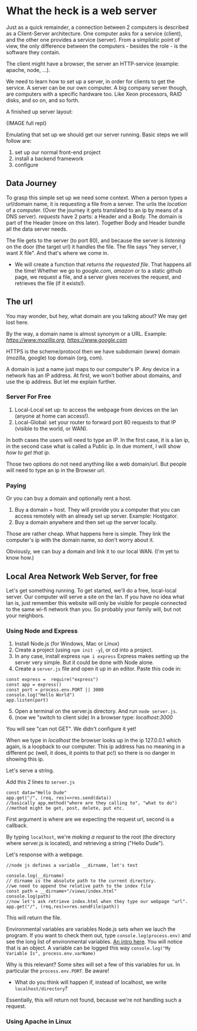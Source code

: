 # What the heck is a web server

Just as a quick remainder, a connection between 2 computers is described as a Client-Server architecture. One computer asks for a service (client), and the other one provides a service (server). From a simplistic point of view, the only difference between the computers - besides the role - is the software they contain. 

The client might have a browser, the server an HTTP-service (example: apache, node, ...).

We need to learn how to set up a server, in order for clients to get the service. A server can be our own computer. A big company server though, are computers with a specific hardware too. Like Xeon processors, RAID disks, and so on, and so forth. 

A finished up server layout: 

{IMAGE full repl}

Emulating that set up we should get our server running. Basic steps we will follow are:

1. set up our normal front-end project
2. install a backend framework 
3. configure 

## Data Journey
To grasp this simple set up we need some context. When a person types a url/domain name, it is requesting a file from a server. The urlis the _location_ of a computer. (Over the journey it gets translated to an ip by means of a DNS server). _requests_ have 2 parts: a Header and a Body. The domain is part of the Header (more on this later). Together Body and Header bundle all the data server needs. 

The file gets to the server (to port 80), and because the server is _listening_ on the door (the target url) it handles the file. The file says "hey server, I want X file". And that's where we come in. 

* We will create a function that _returns the requested file_. 
That happens all the time! Whether we go to _google.com_,  _amazon_ or to a static github page, we request a file, and a server gives receives the request, and retrieves the file (if it exists!). 


## The url
You may wonder, but hey, what domain are you talking about? We may get lost here. 

By the way, a domain name is almost synonym or a URL. Example: _https://www.mozilla.org_, _https://www.google.com_

HTTPS is the scheme/protocol then we have subdomain (www) domain (mozilla, google) top domain (org, com).

A domain is just a name just maps to our computer's IP. Any device in a network has an IP address. At first, we won't bother about domains, and use the ip address. But let me explain further.

### Server For Free
1. Local-Local set up: to access the webpage from devices on the lan (anyone at home can access!).
2. Local-Global: set your router to forward port 80 requests to that IP (visible to the world, or WAN).

In both cases the users will need to type an IP. In the first case, it is a lan ip, in the second case what is called a Public ip. In due moment, I will show _how to get that ip_.

Those two options do not need anything like a web domain/url. But people will need to type an ip in the Browser url. 

### Paying
Or you can buy a domain and optionally rent a host. 

1. Buy a domain + host. They will provide you a computer that you can access remotely with an already set up server. Example: Hostgator.
2. Buy a domain anywhere and then set up the server locally.

Those are rather cheap. What happens here is simple. They link the computer's ip with the domain name, so don't worry about it.

Obviously, we can buy a domain and link it to our local WAN. (I'm yet to know how.)


## Local Area Network Web Server, for free
Let's get something running. To get started, we'll do a free, local-local server. Our computer will serve a site on the lan. If you have no idea what lan is, just remember this website will only be visible for people connected to the same wi-fi network than you. So probably your family will, but not your neighbors.

### Using Node and Express
1. Install Node.js (for Windows, Mac or Linux)
2. Create a project (using `npm init -y`), or cd into a project.
3. In any case, install express `npm i express`
Express makes setting up the server very simple. But it could be done with Node alone. 
4. Create a `server.js` file and open it up in an editor. Paste this code in:

```
const express =  require("express")
const app = express()
const port = process.env.PORT || 3000
console.log("Hello World")
app.listen(port)
```
5. Open a terminal on the server.js directory. And run `node server.js`. 
6. (now we "switch to client side) In a browser type: _localhost:3000_

You will see "can not GET". We didn't configure it yet!

When we type in _localhost_ the browser looks up in the ip 127.0.0.1 which again, is a loopback to our computer. This ip address has no meaning in a different pc (well, it does, it points to that pc!) so there is no danger in showing this ip.

Let's serve a string.

Add this 2 lines to `server.js`

```
const data="Hello Dude"
app.get("/", (req, res)=>res.send(data))
//basically app.method("where are they calling to", "what to do")
//method might be get, post, delete, put etc.
```

First argument is where are we expecting the request url, second is a callback.

By typing `localhost`, we're _making a request_ to the root (the directory where server.js is located), and retrieving a string ("Hello Dude").

Let's response with a webpage.

```
//node js defines a variable __dirname, let's test

console.log(__dirname)
// dirname is the absolute path to the current directory.
//we need to append the relative path to the index file
const path = __dirname+"/views/index.html"
console.log(path)
//now let's ask retrieve index.html when they type our webpage "url".
app.get("/", (req,res)=>res.sendFile(path))
```

This will return the file. 

Environmental variables are variables Node.js sets when we lauch the program. If you want to check them out, type `console.log(process.env)` and see the long list of environmental variables. [An intro here](https://www.twilio.com/blog/2017/08/working-with-environment-variables-in-node-js.html). You will notice that is an object. A variable can be logged this way `console.log("My Variable Is", process.env.varName)`

Why is this relevant? Some sites will set a few of this variables for us. In particular the `process.env.PORT`. Be aware!

* What do you think will happen if, instead of localhost, we write `localhost/directory`?

Essentially, this will return not found, because we're not handling such a request.

### Using Apache in Linux
